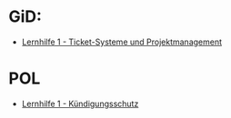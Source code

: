 # GiD:
- [Lernhilfe 1 -  Ticket-Systeme und Projektmanagement](GiD_SI/Lernunterstützung/%5BGiD%5D_Lernhilfe_1.md)

# POL
- [Lernhilfe 1 - Kündigungsschutz](POL_BT/_Lernunterstützung/%5BPOL%5D_Lernhilfe_1.md)